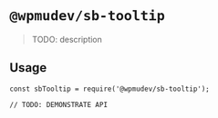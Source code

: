 # `@wpmudev/sb-tooltip`

> TODO: description

## Usage

```
const sbTooltip = require('@wpmudev/sb-tooltip');

// TODO: DEMONSTRATE API
```
